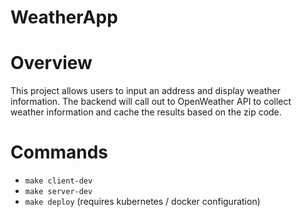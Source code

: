 # WeatherApp

# Overview

This project allows users to input an address and display weather information. The backend will call out to OpenWeather API to collect weather information and cache the results based on the zip code.

# Commands

- `make client-dev`
- `make server-dev`
- `make deploy` (requires kubernetes / docker configuration)
